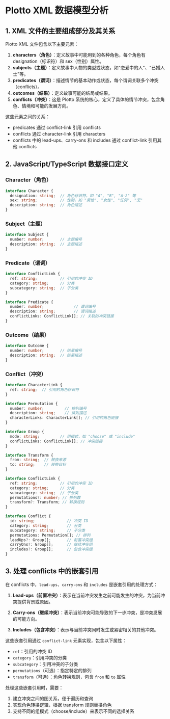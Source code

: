 # Plotto XML 数据模型分析

## 1. XML 文件的主要组成部分及其关系

Plotto XML 文件包含以下主要元素：

1. **characters（角色）**：定义故事中可能用到的各种角色，每个角色有 designation（标识符）和 sex（性别）属性。
2. **subjects（主题）**：定义故事中人物的类型或状态，如"恋爱中的人"、"已婚人士"等。
3. **predicates（谓词）**：描述情节的基本动作或状态，每个谓词关联多个冲突（conflicts）。
4. **outcomes（结果）**：定义故事可能的结局或结果。
5. **conflicts（冲突）**：这是 Plotto 系统的核心，定义了具体的情节冲突，包含角色、情境和可能的发展方向。

这些元素之间的关系：
- predicates 通过 conflict-link 引用 conflicts
- conflicts 通过 character-link 引用 characters
- conflicts 中的 lead-ups、carry-ons 和 includes 通过 conflict-link 引用其他 conflicts

## 2. JavaScript/TypeScript 数据接口定义

### Character（角色）
```typescript
interface Character {
  designation: string;  // 角色标识符，如 "A", "B", "A-2" 等
  sex: string;          // 性别，如 "男性", "女性", "任何", "无"
  description: string;  // 角色描述
}
```

### Subject（主题）
```typescript
interface Subject {
  number: number;       // 主题编号
  description: string;  // 主题描述
}
```

### Predicate（谓词）
```typescript
interface ConflictLink {
  ref: string;          // 引用的冲突 ID
  category: string;     // 分类
  subcategory: string;  // 子分类
}

interface Predicate {
  number: number;             // 谓词编号
  description: string;        // 谓词描述
  conflictLinks: ConflictLink[]; // 关联的冲突链接
}
```

### Outcome（结果）
```typescript
interface Outcome {
  number: number;       // 结果编号
  description: string;  // 结果描述
}
```

### Conflict（冲突）
```typescript
interface CharacterLink {
  ref: string;  // 引用的角色标识符
}

interface Permutation {
  number: number;         // 排列编号
  description: string;    // 排列描述
  characterLinks: CharacterLink[]; // 引用的角色链接
}

interface Group {
  mode: string;         // 组模式，如 "choose" 或 "include"
  conflictLinks: ConflictLink[]; // 冲突链接
}

interface Transform {
  from: string;  // 转换来源
  to: string;    // 转换目标
}

interface ConflictLink {
  ref: string;          // 引用的冲突 ID
  category: string;     // 分类
  subcategory: string;  // 子分类
  permutations?: number; // 排列数
  transform?: Transform; // 转换规则
}

interface Conflict {
  id: string;              // 冲突 ID
  category: string;        // 分类
  subcategory: string;     // 子分类
  permutations: Permutation[]; // 排列
  leadUps?: Group[];       // 前置冲突组
  carryOns?: Group[];      // 继续冲突组
  includes?: Group[];      // 包含冲突组
}
```

## 3. 处理 conflicts 中的嵌套引用

在 conflicts 中，`lead-ups`、`carry-ons` 和 `includes` 是嵌套引用的处理方式：

1. **Lead-ups（前置冲突）**：表示在当前冲突发生之前可能发生的冲突，为当前冲突提供背景或原因。

2. **Carry-ons（继续冲突）**：表示当前冲突可能导致的下一步冲突，是冲突发展的可能方向。

3. **Includes（包含冲突）**：表示与当前冲突同时发生或紧密相关的其他冲突。

这些嵌套引用通过 `conflict-link` 元素实现，包含以下属性：
- `ref`：引用的冲突 ID
- `category`：引用冲突的分类
- `subcategory`：引用冲突的子分类
- `permutations`（可选）：指定特定的排列
- `transform`（可选）：角色转换规则，包含 `from` 和 `to` 属性

处理这些嵌套引用时，需要：
1. 建立冲突之间的图关系，便于遍历和查询
2. 实现角色转换逻辑，根据 transform 规则替换角色
3. 支持不同的组模式（choose/include）来表示不同的选择关系